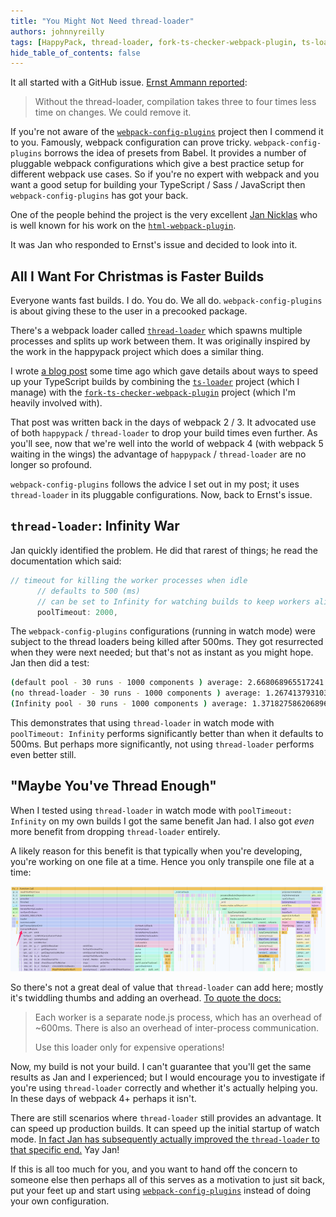 ```yaml
---
title: "You Might Not Need thread-loader"
authors: johnnyreilly
tags: [HappyPack, thread-loader, fork-ts-checker-webpack-plugin, ts-loader, Webpack, fast builds]
hide_table_of_contents: false
---
```

It all started with a GitHub issue. [Ernst Ammann reported](https://github.com/namics/webpack-config-plugins/issues/24):

 > Without the thread-loader, compilation takes three to four times less time on changes. We could remove it.

If you're not aware of the [`webpack-config-plugins`](https://github.com/namics/webpack-config-plugins) project then I commend it to you. Famously, webpack configuration can prove tricky. `webpack-config-plugins` borrows the idea of presets from Babel. It provides a number of pluggable webpack configurations which give a best practice setup for different webpack use cases. So if you're no expert with webpack and you want a good setup for building your TypeScript / Sass / JavaScript then `webpack-config-plugins` has got your back.

One of the people behind the project is the very excellent [Jan Nicklas](https://github.com/jantimon) who is well known for his work on the [`html-webpack-plugin`](https://github.com/jantimon/html-webpack-plugin).

It was Jan who responded to Ernst's issue and decided to look into it.

## All I Want For Christmas is Faster Builds

Everyone wants fast builds. I do. You do. We all do. `webpack-config-plugins` is about giving these to the user in a precooked package.

There's a webpack loader called [`thread-loader`](https://github.com/webpack-contrib/thread-loader) which spawns multiple processes and splits up work between them. It was originally inspired by the work in the happypack project which does a similar thing.

I wrote [a blog post](https://medium.com/p/83cc568dea79) some time ago which gave details about ways to speed up your TypeScript builds by combining the [`ts-loader`](https://github.com/TypeStrong/ts-loader) project (which I manage) with the [`fork-ts-checker-webpack-plugin`](https://github.com/Realytics/fork-ts-checker-webpack-plugin) project (which I'm heavily involved with).

That post was written back in the days of webpack 2 / 3. It advocated use of both `happypack` / `thread-loader` to drop your build times even further. As you'll see, now that we're well into the world of webpack 4 (with webpack 5 waiting in the wings) the advantage of `happypack` / `thread-loader` are no longer so profound.

`webpack-config-plugins` follows the advice I set out in my post; it uses `thread-loader` in its pluggable configurations. Now, back to Ernst's issue.

## `thread-loader`: Infinity War

Jan quickly identified the problem. He did that rarest of things; he read the documentation which said:

```js
// timeout for killing the worker processes when idle
      // defaults to 500 (ms)
      // can be set to Infinity for watching builds to keep workers alive
      poolTimeout: 2000,
```

The `webpack-config-plugins` configurations (running in watch mode) were subject to the thread loaders being killed after 500ms. They got resurrected when they were next needed; but that's not as instant as you might hope. Jan then did a test:

```sh
(default pool - 30 runs - 1000 components ) average: 2.668068965517241
(no thread-loader - 30 runs - 1000 components ) average: 1.2674137931034484
(Infinity pool - 30 runs - 1000 components ) average: 1.371827586206896
```

This demonstrates that using `thread-loader` in watch mode with `poolTimeout: Infinity` performs significantly better than when it defaults to 500ms. But perhaps more significantly, not using `thread-loader` performs even better still.

## "Maybe You've Thread Enough"

When I tested using `thread-loader` in watch mode with `poolTimeout: Infinity` on my own builds I got the same benefit Jan had. I also got *even* more benefit from dropping `thread-loader` entirely.

A likely reason for this benefit is that typically when you're developing, you're working on one file at a time. Hence you only transpile one file at a time:

![](../static/blog/2018-12-22-you-might-not-need-thread-loader/ts-profile2.png)

So there's not a great deal of value that `thread-loader` can add here; mostly it's twiddling thumbs and adding an overhead. [To quote the docs:](https://github.com/webpack-contrib/thread-loader/blob/master/README.md#usage)

> Each worker is a separate node.js process, which has an overhead of \~600ms. There is also an overhead of inter-process communication.
> 
> Use this loader only for expensive operations!

Now, my build is not your build. I can't guarantee that you'll get the same results as Jan and I experienced; but I would encourage you to investigate if you're using `thread-loader` correctly and whether it's actually helping you. In these days of webpack 4+ perhaps it isn't.

There are still scenarios where `thread-loader` still provides an advantage. It can speed up production builds. It can speed up the initial startup of watch mode. [In fact Jan has subsequently actually improved the `thread-loader` to that specific end.](https://github.com/webpack-contrib/thread-loader/pull/52) Yay Jan!

If this is all too much for you, and you want to hand off the concern to someone else then perhaps all of this serves as a motivation to just sit back, put your feet up and start using [`webpack-config-plugins`](https://github.com/namics/webpack-config-plugins) instead of doing your own configuration.


